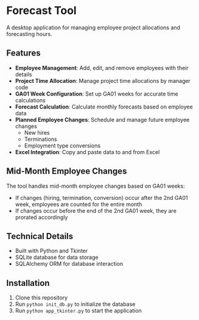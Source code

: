 # Forecast Tool

A desktop application for managing employee project allocations and forecasting hours.

## Features

- **Employee Management**: Add, edit, and remove employees with their details
- **Project Time Allocation**: Manage project time allocations by manager code
- **GA01 Week Configuration**: Set up GA01 weeks for accurate time calculations
- **Forecast Calculation**: Calculate monthly forecasts based on employee data
- **Planned Employee Changes**: Schedule and manage future employee changes
  - New hires
  - Terminations
  - Employment type conversions
- **Excel Integration**: Copy and paste data to and from Excel

## Mid-Month Employee Changes

The tool handles mid-month employee changes based on GA01 weeks:
- If changes (hiring, termination, conversion) occur after the 2nd GA01 week, employees are counted for the entire month
- If changes occur before the end of the 2nd GA01 week, they are prorated accordingly

## Technical Details

- Built with Python and Tkinter
- SQLite database for data storage
- SQLAlchemy ORM for database interaction

## Installation

1. Clone this repository
2. Run `python init_db.py` to initialize the database
3. Run `python app_tkinter.py` to start the application 